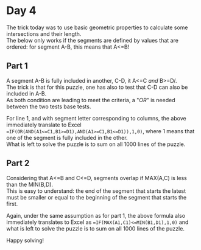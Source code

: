 # Day 4

The trick today was to use basic geometric properties to calculate some intersections and their length.<BR>
The below only works if the segments are defined by values that are ordered: for segment A-B, this means that A<=B!

## Part 1

A segment A-B is fully included in another, C-D, it A<=C *and* B>=D/.<BR>
The trick is that for this puzzle, one has also to test that C-D can also be included in A-B.<BR>
As both condition are leading to meet the criteria, a "*OR*" is needed between the two tests base tests.

For line 1, and with segment letter corresponding to columns, the above immediately translate to Excel `=IF(OR(AND(A1<=C1,B1>=D1),AND(A1>=C1,B1<=D1)),1,0)`, where 1 means that one of the segment is fully included in the other.<BR>
What is left to solve the puzzle is to sum on all 1000 lines of the puzzle.

## Part 2

Considering that A<=B and C<=D, segments overlap if MAX(A,C) is less than the MIN(B,D).<BR>
This is easy to understand: the end of the segment that starts the latest must be smaller or equal to the beginning of the segment that starts the first.

Again, under the same assumption as for part 1, the above formula also immediately translates to Excel as `=IF(MAX(A1,C1)<=MIN(B1,D1),1,0)` and
what is left to solve the puzzle is to sum on all 1000 lines of the puzzle.

Happy solving!
